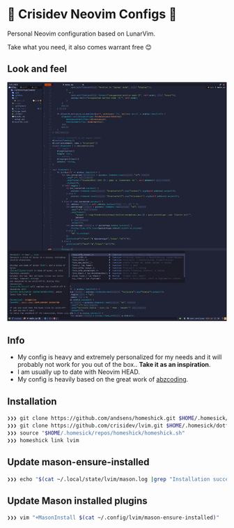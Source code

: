 # 🤟 Crisidev Neovim Configs 🤟

Personal Neovim configuration based on LunarVim.

Take what you need, it also comes warrant free 😊

## Look and feel

![Rust](rust.png)

## Info

* My config is heavy and extremely personalized for my needs and it will probably not work for
  you out of the box.. **Take it as an inspiration**.
* I am usually up to date with Neovim HEAD.
* My config is heavily based on the great work of [abzcoding](https://github.com/abzcoding/lvim).

## Installation

```sh
❯❯❯ git clone https://github.com/andsens/homeshick.git $HOME/.homesick/repos/homeshick
❯❯❯ git clone https://github.com/crisidev/lvim.git $HOME/.homesick/dotfiles
❯❯❯ source "$HOME/.homesick/repos/homeshick/homeshick.sh"
❯❯❯ homeshick link lvim
```

## Update mason-ensure-installed

```sh
❯❯❯ echo "$(cat ~/.local/state/lvim/mason.log |grep "Installation succee" |awk -F'for Package' '{print $2}' |sed 's/(name=//g'| sed 's/)//g' | sort -u |xargs)" > ~/.config/lvim/mason-ensure-installed
```

## Update Mason installed plugins

```sh
❯❯❯ vim "+MasonInstall $(cat ~/.config/lvim/mason-ensure-installed)"
```
